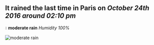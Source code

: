 ## It rained the last time in Paris on *October 24th 2016 around 02:10 pm*
💧  **moderate rain** *Humidity 100%*

![moderate rain](http://openweathermap.org/img/w/10d.png)
